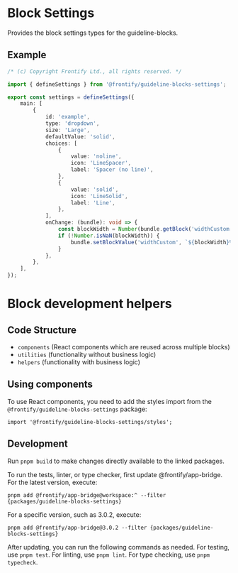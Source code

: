 # Block Settings

Provides the block settings types for the guideline-blocks.

## Example

```ts
/* (c) Copyright Frontify Ltd., all rights reserved. */

import { defineSettings } from '@frontify/guideline-blocks-settings';

export const settings = defineSettings({
    main: [
        {
            id: 'example',
            type: 'dropdown',
            size: 'Large',
            defaultValue: 'solid',
            choices: [
                {
                    value: 'noline',
                    icon: 'LineSpacer',
                    label: 'Spacer (no line)',
                },
                {
                    value: 'solid',
                    icon: 'LineSolid',
                    label: 'Line',
                },
            ],
            onChange: (bundle): void => {
                const blockWidth = Number(bundle.getBlock('widthCustom')?.value);
                if (!Number.isNaN(blockWidth)) {
                    bundle.setBlockValue('widthCustom', `${blockWidth}%`);
                }
            },
        },
    ],
});
```

# Block development helpers

## Code Structure

-   `components` (React components which are reused across multiple blocks)
-   `utilities` (functionality without business logic)
-   `helpers` (functionality with business logic)

## Using components

To use React components, you need to add the styles import from the `@frontify/guideline-blocks-settings` package:

```
import '@frontify/guideline-blocks-settings/styles';
```

## Development

Run `pnpm build` to make changes directly available to the linked packages.

To run the tests, linter, or type checker, first update @frontify/app-bridge. For the latest version, execute:

```
pnpm add @frontify/app-bridge@workspace:^ --filter {packages/guideline-blocks-settings}
```

For a specific version, such as 3.0.2, execute:

```
pnpm add @frontify/app-bridge@3.0.2 --filter {packages/guideline-blocks-settings}
```

After updating, you can run the following commands as needed. For testing, use `pnpm test`. For linting, use `pnpm lint`. For type checking, use `pnpm typecheck`.
